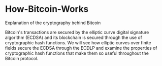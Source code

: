 # How-Bitcoin-Works
Explanation of the cryptography behind Bitcoin

Bitcoin's transactions are secured by the elliptic curve digital signature algorithm (ECDSA)
and its blockchain is secured through the use of cryptographic hash functions. 
We will see how elliptic curves over finite fields secure the ECDSA through the ECDLP 
and examine the properties of cryptographic hash functions that make them so useful throughout the Bitcoin protocol. 
